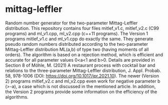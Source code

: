 # mittag-leffler
Random number generator for the two-parameter Mittag-Leffler distribution.
This repository contains four files mitlef_v1.c, mitlef_v2.c (C99 programs) and ml_v1.cpp, ml_v2.cpp (c++11 programs).
The Version 1 programs mitlef_v1.c and ml_v1.cpp do exactly the same. They generate pseudo random numbers distributed according to the two-parameter Mittag-Leffler distribution ML(a,b) of type two (having moments of all orders). The algorithm is based on a rejection method, which is efficient and accurate for all parameter values 0<a<1 and b>0. Details are provided in Section 8 of Möhle, M. (2021) A restaurant process with cocktail bar and relations to the three-parameter Mittag-Leffler distribution, J. Appl. Probab. 58, 978-1006 (DOI: https://doi.org/10.1017/jpr.2021.10).
The newer (Version 2) programs mitlef_v2.c and ml_v2.cpp even work for negative parameter b (>-a), a case which is not discussed in the mentioned article. In addition, the Version 2 programs provide some information on the efficiency of the algorithms.
